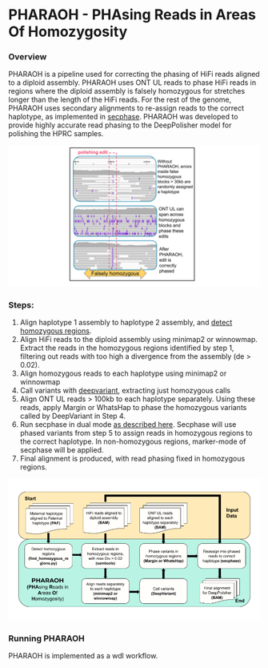 # PHARAOH - **PHA**sing **R**eads in **A**reas **O**f **H**omozygosity


### Overview

PHARAOH is a pipeline used for correcting the phasing of HiFi reads aligned to a diploid assembly. PHARAOH uses ONT UL reads to phase HiFi reads in regions where the diploid assembly is falsely homozygous for stretches longer than the length of the HiFi reads. For the rest of the genome, PHARAOH uses secondary alignments to re-assign reads to the correct haplotype, as implemented in [secphase](https://github.com/mobinasri/secphase). PHARAOH was developed to provide highly accurate read phasing to the DeepPolisher model for polishing the HPRC samples.

![pharaoh](images/PHARAOH.png)

### Steps:
  1.  Align haplotype 1 assembly to haplotype 2 assembly, and [detect homozygous regions](https://github.com/mobinasri/secphase?tab=readme-ov-file#detecting-homozygous-regions).
  2. Align HiFi reads to the diploid assembly using minimap2 or winnowmap. Extract the reads in the homozygous regions identified by step 1, filtering out reads with too high a divergence from the assembly (de > 0.02).
  3. Align homozygous reads to each haplotype using minimap2 or winnowmap
  4. Call variants with [deepvariant](https://github.com/google/deepvariant), extracting just homozygous calls  
  5. Align ONT UL reads > 100kb to each haplotype separately. Using these reads, apply Margin or WhatsHap to phase the homozygous variants called by DeepVariant in Step 4.
  6. Run secphase in dual mode [as described here](https://github.com/mobinasri/secphase?tab=readme-ov-file#running-secphase-in-dual-mode). Secphase will use phased variants from step 5 to assign reads in homozygous regions to the correct haplotype. In non-homozygous regions, marker-mode of secphase will be applied.
  7. Final alignment is produced, with read phasing fixed in homozygous regions.


![pharaoh](images/PHARAOH_overview.png)


### Running PHARAOH

PHARAOH is implemented as a wdl workflow. 
